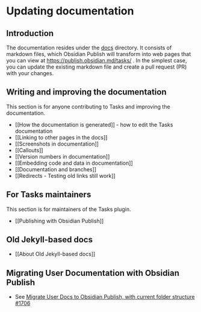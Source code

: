 # Updating documentation

## Introduction

The documentation resides under the [docs](https://github.com/obsidian-tasks-group/obsidian-tasks/blob/main/docs) directory.
It consists of markdown files, which Obsidian Publish will transform into web pages that you can view at <https://publish.obsidian.md/tasks/> .
In the simplest case, you can update the existing markdown file and create a pull request (PR) with your changes.

## Writing and improving the documentation

This section is for anyone contributing to Tasks and improving the documentation.

- [[How the documentation is generated]] - how to edit the Tasks documentation
- [[Linking to other pages in the docs]]
- [[Screenshots in documentation]]
- [[Callouts]]
- [[Version numbers in documentation]]
- [[Embedding code and data in documentation]]
- [[Documentation and branches]]
- [[Redirects - Testing old links still work]]

## For Tasks maintainers

This section is for maintainers of the Tasks plugin.

- [[Publishing with Obsidian Publish]]

## Old Jekyll-based docs

- [[About Old Jekyll-based docs]]

## Migrating User Documentation with Obsidian Publish

- See [Migrate User Docs to Obsidian Publish, with current folder structure #1706](https://github.com/obsidian-tasks-group/obsidian-tasks/issues/1706)
